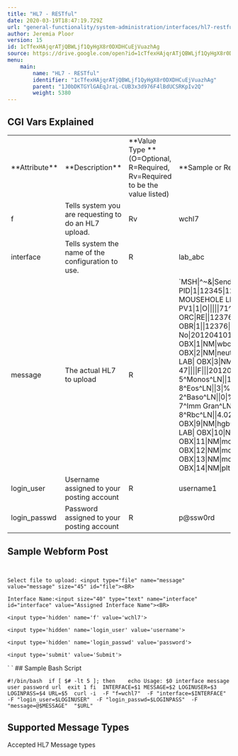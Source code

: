 ```yaml
---
title: "HL7 - RESTful"
date: 2020-03-19T18:47:19.729Z
url: "general-functionality/system-administration/interfaces/hl7-restful.html"
author: Jeremia Ploor
version: 15
id: 1cTfexHAjqrATjQBWLjf1QyHgX8r0DXDHCuEjVuazhAg
source: https://drive.google.com/open?id=1cTfexHAjqrATjQBWLjf1QyHgX8r0DXDHCuEjVuazhAg
menu:
    main:
        name: "HL7 - RESTful"
        identifier: "1cTfexHAjqrATjQBWLjf1QyHgX8r0DXDHCuEjVuazhAg"
        parent: "1J0bDKTGYlGAEqJraL-CUB3x3d976F4lBdUCSRKpIv2Q"
        weight: 5380
---
```

## CGI Vars Explained

<table>
  <tr>
    <td>
**Attribute**    </td>
    <td>
**Description**    </td>
    <td>
**Value Type **(O=Optional, R=Required, Rv=Required to be the value listed)    </td>
    <td>
**Sample or Required Values**    </td>
  </tr>
  <tr>
    <td>
f    </td>
    <td>
Tells system you are requesting to do an HL7 upload.    </td>
    <td>
Rv    </td>
    <td>
wchl7    </td>
  </tr>
  <tr>
    <td>
interface    </td>
    <td>
Tells system the name of the configuration to use.    </td>
    <td>
R    </td>
    <td>
lab_abc    </td>
  </tr>
  <tr>
    <td>
message    </td>
    <td>
The actual HL7 to upload    </td>
    <td>
R    </td>
    <td>
`MSH|^~&|SendingApp|SendingFac|ReceivingApp|ReceivingFac|20120411070545||ORU^R01|59689|P|2.3 PID|1|12345|12345^^^MIE&1.2.840.114398.1.100&ISO^MR||MOUSE^MINNIE^S||19240101|F|||123 MOUSEHOLE LN^^FORT WAYNE^IN^46808||||||||||||||||||| PV1|1|O|||||71^DUCK^DONALD||||||||||||12376|||||||||||||||||||||||||20120410160227|||||| ORC|RE||12376|||||||100^DUCK^DASIY||71^DUCK^DONALD|^^^||20120411070545||||| OBR|1||12376|cbc^CBC|R||20120410160227|||22^GOOF^GOOFY|||Fasting: No|201204101625||71^DUCK^DONALD||||||201204101630|||F||^^^^^R|||||||||||||||||85025| OBX|1|NM|wbc^Wbc^Local^6690-2^Wbc^LN||7.0|/nl|3.8-11.0||||F|||20120410160227|lab|12^XYZ LAB| OBX|2|NM|neutros^Neutros^Local^770-8^Neutros^LN||68|%|40-82||||F|||20120410160227|lab|12^XYZ LAB| OBX|3|NM|lymphs^Lymphs^Local^736-9^Lymphs^LN||20|%|11-47||||F|||20120410160227|lab|12^XYZ LAB| OBX|4|NM|monos^Monos^Local^5905-5^Monos^LN||16|%|4-15|H|||F|||20120410160227|lab|12^XYZ LAB| OBX|5|NM|eo^Eos^Local^713-8^Eos^LN||3|%|0-8||||F|||20120410160227|lab|12^XYZ LAB| OBX|6|NM|baso^Baso^Local^706-2^Baso^LN||0|%|0-1||||F|||20120410160227|lab|12^XYZ LAB| OBX|7|NM|ig^Imm Gran^Local^38518-7^Imm Gran^LN||0|%|0-2||||F|||20120410160227|lab|12^XYZ LAB| OBX|8|NM|rbc^Rbc^Local^789-8^Rbc^LN||4.02|/pl|4.07-4.92|L|||F|||20120410160227|lab|12^XYZ LAB| OBX|9|NM|hgb^Hgb^Local^718-7^Hgb^LN||13.7|g/dl|12.0-14.1||||F|||20120410160227|lab|12^XYZ LAB| OBX|10|NM|hct^Hct^Local^4544-3^Hct^LN||40|%|34-43||||F|||20120410160227|lab|12^XYZ LAB| OBX|11|NM|mcv^Mcv^Local^787-2^Mcv^LN||80|fl|77-98||||F|||20120410160227|lab|12^XYZ LAB| OBX|12|NM|mch^Mch||30|pg|27-35||||F|||20120410160227|lab|12^XYZ LAB| OBX|13|NM|mchc^Mchc||32|g/dl|32-35||||F|||20120410160227|lab|12^XYZ LAB| OBX|14|NM|plt^Platelets||221|/nl|140-400||||F|||20120410160227|lab|12^XYZ LAB|
`    </td>
  </tr>
  <tr>
    <td>
login_user    </td>
    <td>
Username assigned to your posting account    </td>
    <td>
R    </td>
    <td>
username1    </td>
  </tr>
  <tr>
    <td>
login_passwd    </td>
    <td>
Password assigned to your posting account    </td>
    <td>
R    </td>
    <td>
p@ssw0rd    </td>
  </tr>
</table>

## Sample Webform Post

` `<FORM METHOD="POST" ACTION="POSTING-URL"  enctype="multipart/form-data">

    Select file to upload: <input type="file" name="message" value="message" size="45" id="file"><BR>

    Interface Name:<input size="40" type="text" name="interface" id="interface" value="Assigned Interface Name"><BR>

    <input type='hidden' name='f' value='wchl7'>

    <input type='hidden' name='login_user' value='username'>

    <input type='hidden' name='login_passwd' value='password'>

    <input type='submit' value='Submit'>

</FORM>
` 
`
## Sample Bash Script

` #!/bin/bash  if [ $# -lt 5 ]; then 	echo Usage: $0 interface message user password url 	exit 1 fi  INTERFACE=$1 MESSAGE=$2 LOGINUSER=$3 LOGINPASS=$4 URL=$5  curl -i  -F "f=wchl7"  -F "interface=$INTERFACE"  -F "login_user=$LOGINUSER"  -F "login_passwd=$LOGINPASS"  -F "message=@$MESSAGE"  "$URL" 
`
## Supported Message Types

Accepted HL7 Message types

